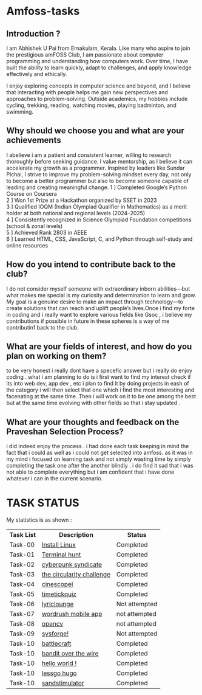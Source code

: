 <h1>Amfoss-tasks</h1>
<h2>Introduction ?<br></h2>
I am Abhishek U Pai from Ernakulam, Kerala. Like many who aspire to join the prestigious amFOSS Club, I am passionate about computer programming and understanding how computers work. Over time, I have built the ability to learn quickly, adapt to challenges, and apply knowledge effectively and ethically.

I enjoy exploring concepts in computer science and beyond, and I believe that interacting with people helps me gain new perspectives and approaches to problem-solving. Outside academics, my hobbies include cycling, trekking, reading, watching movies, playing badminton, and swimming.
<h2>Why should we choose you and what are your achievements</h2>
I abelieve i am a patient and consistent learner, willing to research thoroughly before seeking guidance. I value mentorship, as I believe it can accelerate my growth as a programmer. Inspired by leaders like Sundar Pichai, I strive to improve my problem-solving mindset every day, not only to become a better programmer but also to become someone capable of leading and creating meaningful change.
1 ] Completed Google’s Python Course on Coursera<BR>
2 ] Won 1st Prize at a Hackathon organized by SSET in 2023<BR>
3 ] Qualified IOQM (Indian Olympiad Qualifier in Mathematics) as a merit holder at both      national and regional levels (2024–2025)<BR>
4 ] Consistently recognized in Science Olympiad Foundation competitions (school & zonal      levels)<BR>
5 ] Achieved Rank 2803 in AEEE<BR>
6 ] Learned HTML, CSS, JavaScript, C, and Python through self-study and online resources
<H2>How do you intend to contribute back to the club?</H2>
I do not consider myself someone with extraordinary inborn abilities—but what makes me special is my curiosity and determination to learn and grow. My goal is a genuine desire to make an impact through technology—to create solutions that can reach and uplift people’s lives.Once i find  my forte in coding  and i really want to explore various fields like Gsoc , i believe my contributions if possible in future in these spheres is a way of me contributinf back to the club. 
<h2>What are your fields of interest, and how do you plan on working on them?</h2>
to be very honest i really dont have a specefic answer but i really do enjoy coding . what i am planning to do is i first want to find my interest check if its into web dev, app dev , etc i plan to find it by doing projects in eash of the category i will then select that one which i find the most interesting and facenating at the same time .Then i will work on it to be one among the best but at the same time evolving with other fields so that i stay updated .
<h2>What are your thoughts and feedback on the Praveshan Selection Process?</h2>
i did indeed enjoy the process . i had done each task keeping in mind the fact that i could as well as i could not get selected into amfoss. as it was in my mind i focused on learning task and not simply wasting time by simply completing the task one after the another blindly . i do find it sad that i was not able to complete everything but i am confident that i have done whatever i can in the current scenario. 
<h1>TASK STATUS</h1>

<p>My statistics is as shown :</p>

<table>
  <tr>
    <th>Task List</th>
    <th>Description</th>
    <th>Status</th>
  </tr>
  <tr>
    <td>Task-00</td>
    <td><a href="./task-00">Install Linux</a></td>
    <td>Completed</td>
  </tr>
  <tr>
    <td>Task-01</td>
    <td><a href="./task-01">Terminal hunt </a></td>
    <td>Completed</td>
  </tr>
  <tr>
    <td>Task-02</td>
    <td><a href="./task-02">cyberpunk syndicate </a></td>
    <td>Completed</td>
  </tr>
  <tr>
    <td>Task-03</td>
    <td><a href="./task-03">the circularity challenge </a></td>
    <td>Completed</td>
  </tr>
  <tr>
    <td>Task-04</td>
    <td><a href="./task-04">cinescopel</a></td>
    <td>Completed</td>
  </tr>
  <tr>
    <td>Task-05</td>
    <td><a href="./task-05">timetickquiz</a></td>
    <td>Completed</td>
  </tr>
  <tr>
    <td>Task-06</td>
    <td><a href="./task-06">lyriclounge</a></td>
    <td>Not attempted</td>
  </tr>
  <tr>
    <td>Task-07</td>
    <td><a href="./task-07">wordrush mobile app</a></td>
    <td>not attempted</td>
  </tr>
  <tr>
    <td>Task-08</td>
    <td><a href="./task-08">opencv</a></td>
    <td>not attempted</td>
  </tr>
  <tr>
    <td>Task-09</td>
    <td><a href="./task-09">sysforge!</a></td>
    <td>Not attempted</td>
  </tr>
  <tr>
    <td>Task-10</td>
    <td><a href="./task-10">battlecraft</a></td>
    <td>Completed</td>
  </tr>
  <tr>
    <td>Task-10</td>
    <td><a href="./task-10">bandit over the wire </a></td>
    <td>Completed</td>
  </tr>
  <tr>
    <td>Task-10</td>
    <td><a
          href="./task-12">hello world !</a></td>
    <td>Completed</td>
  </tr>
      <tr>
    <td>Task-10</td>
    <td><a
          href="./task-13">lessgo hugo</a></td>
    <td>Completed</td>
  </tr>
      <tr>
    <td>Task-10</td>
    <td><a
          href="./task-14">sandstimulator</a></td>
    <td>Completed</td>
  
</table>
